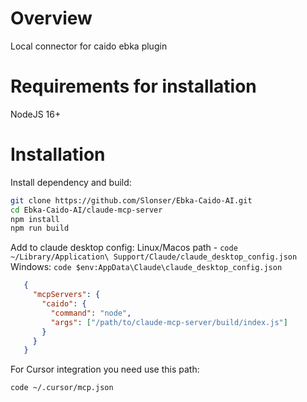# Overview
Local connector for caido ebka plugin

# Requirements for installation
NodeJS 16+

# Installation
Install dependency and build:
```bash
git clone https://github.com/Slonser/Ebka-Caido-AI.git
cd Ebka-Caido-AI/claude-mcp-server
npm install
npm run build
```

Add to claude desktop config:
Linux/Macos path - `code ~/Library/Application\ Support/Claude/claude_desktop_config.json`
Windows: `code $env:AppData\Claude\claude_desktop_config.json`
```json
   {
     "mcpServers": {
       "caido": {
         "command": "node",
         "args": ["/path/to/claude-mcp-server/build/index.js"]
       }
     }
   }
```

For Cursor integration you need use this path:
``` bash
code ~/.cursor/mcp.json
```